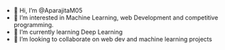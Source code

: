 - 👋 Hi, I’m @AparajitaM05
- 👀 I’m interested in Machine Learning, web Development and competitive programming.
- 🌱 I’m currently learning Deep Learning
- 💞️ I’m looking to collaborate on web dev and machine learning projects


<!---
AparajitaM05/AparajitaM05 is a ✨ special ✨ repository because its `README.md` (this file) appears on your GitHub profile.
You can click the Preview link to take a look at your changes.
--->
